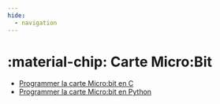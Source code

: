 ```yaml
---
hide:
  - navigation
---
```


# :material-chip: Carte Micro:Bit

- [Programmer la carte Micro:bit en C](microbit/codal.md)   
- [Programmer la carte Micro:bit en Python](microbit/micro_python.md)  
